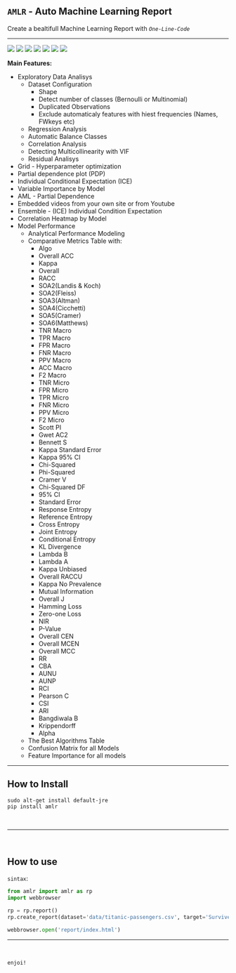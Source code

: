 ## `AMLR` - Auto Machine Learning Report

Create a bealtifull Machine Learning Report with *`One-Line-Code`*

<hr>

![](https://img.shields.io/badge/pypi-0.2.2-blue) ![](https://img.shields.io/badge/python-3.7|3.8|3.9-lightblue) ![](https://img.shields.io/badge/Licence-MIT-lightgray) ![](https://img.shields.io/badge/status-Release-darkgreen) ![](https://img.shields.io/badge/pipeline-passed-green) ![](https://img.shields.io/badge/testing-passing-green) ![](https://img.shields.io/badge/H2O-Java-brown)


**Main Features:**

- Exploratory Data Analisys
    - Dataset Configuration
        - Shape
        - Detect number of classes (Bernoulli or Multinomial)
        - Duplicated Observations
        - Exclude automaticaly features with hiest frequencies (Names, FWkeys etc)
    - Regression Analysis
    - Automatic Balance Classes
    - Correlation Analysis
    - Detecting Multicollinearity with VIF
    - Residual Analisys
- Grid - Hyperparameter optimization
- Partial dependence plot (PDP) 
- Individual Conditional Expectation (ICE)
- Variable Importance by Model
- AML - Partial Dependence
- Embedded videos from your own site or from Youtube
- Ensemble - (ICE) Individual Condition Expectation
- Correlation Heatmap by Model
- Model Performance
    - Analytical Performance Modeling
    - Comparative Metrics Table with:
        - Algo	
        - Overall ACC	
        - Kappa	
        - Overall 
        - RACC	
        - SOA2(Landis & Koch)	
        - SOA2(Fleiss)	
        - SOA3(Altman)	
        - SOA4(Cicchetti)	
        - SOA5(Cramer)	
        - SOA6(Matthews)	
        - TNR Macro	
        - TPR Macro	
        - FPR Macro	
        - FNR Macro	
        - PPV Macro	
        - ACC Macro	
        - F2 Macro	
        - TNR Micro	
        - FPR Micro	
        - TPR Micro	
        - FNR Micro	
        - PPV Micro	
        - F2 Micro	
        - Scott PI	
        - Gwet AC2	
        - Bennett S	
        - Kappa Standard Error	
        - Kappa 95% CI	
        - Chi-Squared	
        - Phi-Squared	
        - Cramer V	
        - Chi-Squared DF	
        - 95% CI	
        - Standard Error	
        - Response Entropy	
        - Reference Entropy	
        - Cross Entropy	
        - Joint Entropy	
        - Conditional Entropy	
        - KL Divergence	
        - Lambda B	
        - Lambda A	
        - Kappa Unbiased	
        - Overall RACCU	
        - Kappa No Prevalence	
        - Mutual Information	
        - Overall J	
        - Hamming Loss	
        - Zero-one Loss	
        - NIR	
        - P-Value	
        - Overall CEN	
        - Overall MCEN	
        - Overall MCC	
        - RR	
        - CBA	
        - AUNU	
        - AUNP	
        - RCI	
        - Pearson C	
        - CSI	
        - ARI	
        - Bangdiwala B	
        - Krippendorff 
        - Alpha
    - The Best Algorithms Table
    - Confusion Matrix for all Models
    - Feature Importance for all models


<hr>

## How to Install

```shell
sudo alt-get install default-jre
pip install amlr
```

<BR>
<hr>
<BR>

## How to use

`sintax`:
```python
from amlr import amlr as rp
import webbrowser

rp = rp.report()
rp.create_report(dataset='data/titanic-passengers.csv', target='Survived')

webbrowser.open('report/index.html')
```

<hr>
<BR>

`enjoi!`

